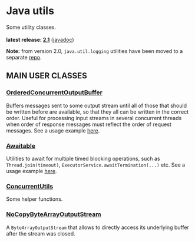 # Java utils

Some utility classes.<br/>
<br/>
**latest release: [2.1](https://search.maven.org/artifact/pl.morgwai.base/java-utils/2.1/jar)**
([javadoc](https://javadoc.io/doc/pl.morgwai.base/java-utils/2.1))

**Note:** from version 2.0, `java.util.logging` utilities have been moved to a separate [repo](https://github.com/morgwai/jul-utils).

## MAIN USER CLASSES

### [OrderedConcurrentOutputBuffer](src/main/java/pl/morgwai/base/util/concurrent/OrderedConcurrentOutputBuffer.java)
Buffers messages sent to some output stream until all of those that should be written before are available, so that they all can be written in the correct order. Useful for processing input streams in several concurrent threads when order of response messages must reflect the order of request messages. See a usage example [here](https://github.com/morgwai/grpc-utils/blob/v3.1/src/main/java/pl/morgwai/base/grpc/utils/OrderedConcurrentInboundObserver.java).

### [Awaitable](src/main/java/pl/morgwai/base/util/concurrent/Awaitable.java)
Utilities to await for multiple timed blocking operations, such as `Thread.join(timeout)`, `ExecutorService.awaitTermination(...)` etc. See a usage example [here](https://github.com/morgwai/grpc-utils/blob/v3.1/sample/src/main/java/pl/morgwai/samples/grpc/utils/SqueezedServer.java#L502).

### [ConcurrentUtils](src/main/java/pl/morgwai/base/util/concurrent/ConcurrentUtils.java)
Some helper functions.

### [NoCopyByteArrayOutputStream](src/main/java/pl/morgwai/base/util/io/NoCopyByteArrayOutputStream.java)
A `ByteArrayOutputStream` that allows to directly access its underlying buffer after the stream was closed.
